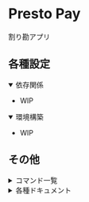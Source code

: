# Presto Pay

割り勘アプリ

## 各種設定

<details open>
<summary>依存関係</summary>

* WIP
</details>

<details open>
<summary>環境構築</summary>

* WIP
</details>

## その他

<details>
<summary>コマンド一覧</summary>

* WIP
</details>

<details>
<summary>各種ドキュメント</summary>

* [01_frontend](./01_frontend/README.md)
  * [01_native](./01_frontend/01_native/README.md)
    * [01_design](./01_frontend/01_native/01_design/README.md)
    * [11_ios](./01_frontend/01_native/11_ios/README.md)
    * [12_android](./01_frontend/01_native/12_android/README.md)
  * [02_web](./01_frontend/02_web/README.md)
    * [01_design](./01_frontend/02_web/01_design/README.md)
* [02_backend](./02_backend/README.md)
  * [01_design](./02_backend/01_design/README.md)
  * [11_user](./02_backend/11_user/README.md)
  * [12_calc](./02_backend/12_calc/README.md)
  * [13_payment](./02_backend/13_payment/README.md)
  * [21_swagger](./02_backend/21_swagger/README.md)
* [03_infrastructure](./03_infrastructure/README.md)
  * [01_design](./03_infrastructure/01_design/README.md)
  * [11_gcp](./03_infrastructure/11_gcp/README.md)
  * [12_firebase](./03_infrastructure/12_firebase/README.md)
  * [21_docker](./03_infrastructure/21_docker/README.md)
  * [22_kubernetes](./03_infrastructure/22_kubernetes/README.md)
  * [31_github-actions](./03_infrastructure/31_github-actions/README.md)
  * [32_terraform](./03_infrastructure/32_terraform/README.md)
</details>
